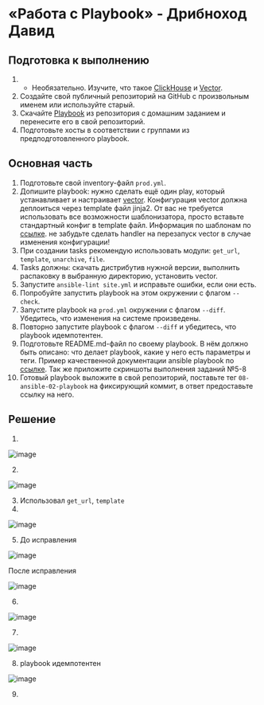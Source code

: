 # «Работа с Playbook» - Дрибноход Давид

## Подготовка к выполнению

1. * Необязательно. Изучите, что такое [ClickHouse](https://www.youtube.com/watch?v=fjTNS2zkeBs) и [Vector](https://www.youtube.com/watch?v=CgEhyffisLY).
2. Создайте свой публичный репозиторий на GitHub с произвольным именем или используйте старый.
3. Скачайте [Playbook](./playbook/) из репозитория с домашним заданием и перенесите его в свой репозиторий.
4. Подготовьте хосты в соответствии с группами из предподготовленного playbook.

## Основная часть

1. Подготовьте свой inventory-файл `prod.yml`.
2. Допишите playbook: нужно сделать ещё один play, который устанавливает и настраивает [vector](https://vector.dev). Конфигурация vector должна деплоиться через template файл jinja2. От вас не требуется использовать все возможности шаблонизатора, просто вставьте стандартный конфиг в template файл. Информация по шаблонам по [ссылке](https://www.dmosk.ru/instruktions.php?object=ansible-nginx-install). не забудьте сделать handler на перезапуск vector в случае изменения конфигурации!
3. При создании tasks рекомендую использовать модули: `get_url`, `template`, `unarchive`, `file`.
4. Tasks должны: скачать дистрибутив нужной версии, выполнить распаковку в выбранную директорию, установить vector.
5. Запустите `ansible-lint site.yml` и исправьте ошибки, если они есть.
6. Попробуйте запустить playbook на этом окружении с флагом `--check`.
7. Запустите playbook на `prod.yml` окружении с флагом `--diff`. Убедитесь, что изменения на системе произведены.
8. Повторно запустите playbook с флагом `--diff` и убедитесь, что playbook идемпотентен.
9. Подготовьте README.md-файл по своему playbook. В нём должно быть описано: что делает playbook, какие у него есть параметры и теги. Пример качественной документации ansible playbook по [ссылке](https://github.com/opensearch-project/ansible-playbook). Так же приложите скриншоты выполнения заданий №5-8
10. Готовый playbook выложите в свой репозиторий, поставьте тег `08-ansible-02-playbook` на фиксирующий коммит, в ответ предоставьте ссылку на него.

## Решение

1.

![image](https://github.com/DrDavidN/ans08_02hw/assets/128225763/5a181f6d-09af-4f80-8d9d-66b2a9c97227)

2. 

![image](https://github.com/DrDavidN/ans08_02hw/assets/128225763/cbb24d2e-f552-40e3-b9bd-f1b4e5fc7c77)

3. Использовал `get_url`, `template`
4.   

![image](https://github.com/DrDavidN/ans08_02hw/assets/128225763/ddd6ea7a-d344-4081-b6fb-4528888a77d7)

5. До исправления

![image](https://github.com/DrDavidN/ans08_02hw/assets/128225763/e2eb9b4f-a307-4b60-95a6-c668aeffbf96)

После исправления

![image](https://github.com/DrDavidN/ans08_02hw/assets/128225763/ab1bf237-0fc0-48c6-af06-4a7170467202)

6.

![image](https://github.com/DrDavidN/ans08_02hw/assets/128225763/4320007c-d28c-4dad-a098-4b8042ef819e)

7.

![image](https://github.com/DrDavidN/ans08_02hw/assets/128225763/85a5dca9-b649-485b-9256-f4935e1f3699)

8. playbook идемпотентен

![image](https://github.com/DrDavidN/ans08_02hw/assets/128225763/0d94b686-3790-49e7-89cb-d52a85cada09)

9. 
